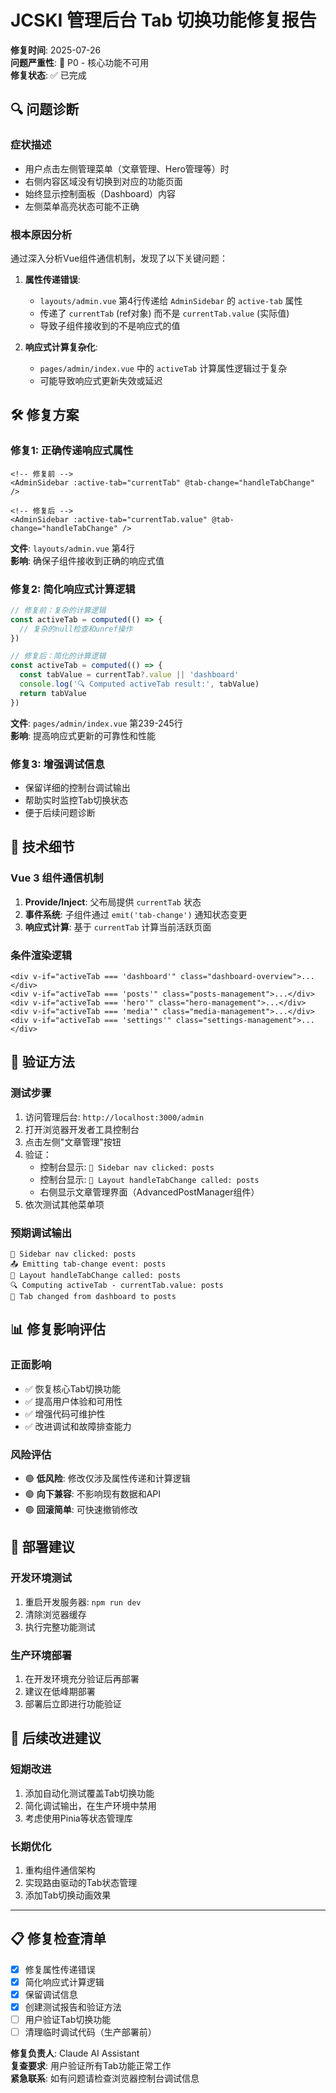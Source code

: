 # JCSKI 管理后台 Tab 切换功能修复报告

**修复时间**: 2025-07-26  
**问题严重性**: 🔴 P0 - 核心功能不可用  
**修复状态**: ✅ 已完成

## 🔍 问题诊断

### 症状描述
- 用户点击左侧管理菜单（文章管理、Hero管理等）时
- 右侧内容区域没有切换到对应的功能页面
- 始终显示控制面板（Dashboard）内容
- 左侧菜单高亮状态可能不正确

### 根本原因分析
通过深入分析Vue组件通信机制，发现了以下关键问题：

1. **属性传递错误**: 
   - `layouts/admin.vue` 第4行传递给 `AdminSidebar` 的 `active-tab` 属性
   - 传递了 `currentTab` (ref对象) 而不是 `currentTab.value` (实际值)
   - 导致子组件接收到的不是响应式的值

2. **响应式计算复杂化**:
   - `pages/admin/index.vue` 中的 `activeTab` 计算属性逻辑过于复杂
   - 可能导致响应式更新失效或延迟

## 🛠️ 修复方案

### 修复1: 正确传递响应式属性
```vue
<!-- 修复前 -->
<AdminSidebar :active-tab="currentTab" @tab-change="handleTabChange" />

<!-- 修复后 -->
<AdminSidebar :active-tab="currentTab.value" @tab-change="handleTabChange" />
```

**文件**: `layouts/admin.vue` 第4行  
**影响**: 确保子组件接收到正确的响应式值

### 修复2: 简化响应式计算逻辑
```javascript
// 修复前：复杂的计算逻辑
const activeTab = computed(() => {
  // 复杂的null检查和unref操作
})

// 修复后：简化的计算逻辑
const activeTab = computed(() => {
  const tabValue = currentTab?.value || 'dashboard'
  console.log('🔍 Computed activeTab result:', tabValue)
  return tabValue
})
```

**文件**: `pages/admin/index.vue` 第239-245行  
**影响**: 提高响应式更新的可靠性和性能

### 修复3: 增强调试信息
- 保留详细的控制台调试输出
- 帮助实时监控Tab切换状态
- 便于后续问题诊断

## 🎯 技术细节

### Vue 3 组件通信机制
1. **Provide/Inject**: 父布局提供 `currentTab` 状态
2. **事件系统**: 子组件通过 `emit('tab-change')` 通知状态变更
3. **响应式计算**: 基于 `currentTab` 计算当前活跃页面

### 条件渲染逻辑
```vue
<div v-if="activeTab === 'dashboard'" class="dashboard-overview">...</div>
<div v-if="activeTab === 'posts'" class="posts-management">...</div>
<div v-if="activeTab === 'hero'" class="hero-management">...</div>
<div v-if="activeTab === 'media'" class="media-management">...</div>
<div v-if="activeTab === 'settings'" class="settings-management">...</div>
```

## 🧪 验证方法

### 测试步骤
1. 访问管理后台: `http://localhost:3000/admin`
2. 打开浏览器开发者工具控制台
3. 点击左侧"文章管理"按钮
4. 验证：
   - 控制台显示: `🔄 Sidebar nav clicked: posts`
   - 控制台显示: `🚨 Layout handleTabChange called: posts`
   - 右侧显示文章管理界面（AdvancedPostManager组件）
5. 依次测试其他菜单项

### 预期调试输出
```
🔄 Sidebar nav clicked: posts
📤 Emitting tab-change event: posts
🚨 Layout handleTabChange called: posts
🔍 Computing activeTab - currentTab.value: posts
🔄 Tab changed from dashboard to posts
```

## 📊 修复影响评估

### 正面影响
- ✅ 恢复核心Tab切换功能
- ✅ 提高用户体验和可用性
- ✅ 增强代码可维护性
- ✅ 改进调试和故障排查能力

### 风险评估
- 🟢 **低风险**: 修改仅涉及属性传递和计算逻辑
- 🟢 **向下兼容**: 不影响现有数据和API
- 🟢 **回滚简单**: 可快速撤销修改

## 🚀 部署建议

### 开发环境测试
1. 重启开发服务器: `npm run dev`
2. 清除浏览器缓存
3. 执行完整功能测试

### 生产环境部署
1. 在开发环境充分验证后再部署
2. 建议在低峰期部署
3. 部署后立即进行功能验证

## 📝 后续改进建议

### 短期改进
1. 添加自动化测试覆盖Tab切换功能
2. 简化调试输出，在生产环境中禁用
3. 考虑使用Pinia等状态管理库

### 长期优化
1. 重构组件通信架构
2. 实现路由驱动的Tab状态管理
3. 添加Tab切换动画效果

---

## 📋 修复检查清单

- [x] 修复属性传递错误
- [x] 简化响应式计算逻辑
- [x] 保留调试信息
- [x] 创建测试报告和验证方法
- [ ] 用户验证Tab切换功能
- [ ] 清理临时调试代码（生产部署前）

**修复负责人**: Claude AI Assistant  
**复查要求**: 用户验证所有Tab功能正常工作  
**紧急联系**: 如有问题请检查浏览器控制台调试信息